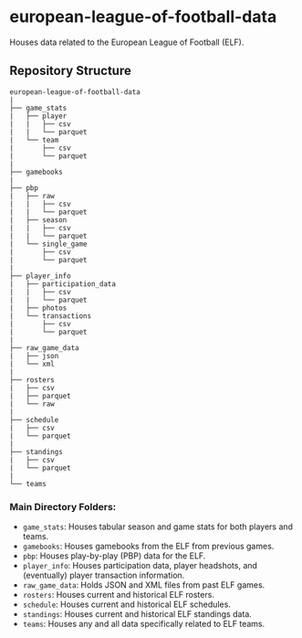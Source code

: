 # european-league-of-football-data

Houses data related to the European League of Football (ELF).

## Repository Structure

```
european-league-of-football-data
|
├── game_stats
|   ├── player
|   |   ├── csv
|   |   └── parquet
|   └── team
|       ├── csv
|       └── parquet
|
├── gamebooks
|
├── pbp
|   ├── raw
|   |   ├── csv
|   |   └── parquet
|   ├── season
|   |   ├── csv
|   |   └── parquet
|   └── single_game
|       ├── csv
|       └── parquet
|
├── player_info
|   ├── participation_data
|   |   ├── csv
|   |   └── parquet
|   ├── photos
|   └── transactions
|       ├── csv
|       └── parquet
|
├── raw_game_data
|   ├── json
|   └── xml
|
├── rosters
|   ├── csv
|   ├── parquet
|   └── raw
|
├── schedule
|   ├── csv
|   └── parquet
|
├── standings
|   ├── csv
|   └── parquet
|
└── teams

```

### Main Directory Folders:

- `game_stats`: Houses tabular season and game stats for both players and teams.
- `gamebooks`: Houses gamebooks from the ELF from previous games.
- `pbp`: Houses play-by-play (PBP) data for the ELF.
- `player_info`: Houses participation data, player headshots, and (eventually) player transaction information.
- `raw_game_data`: Holds JSON and XML files from past ELF games.
- `rosters`: Houses current and historical ELF rosters.
- `schedule`: Houses current and historical ELF schedules.
- `standings`: Houses current and historical ELF standings data.
- `teams`: Houses any and all data specifically related to ELF teams.

